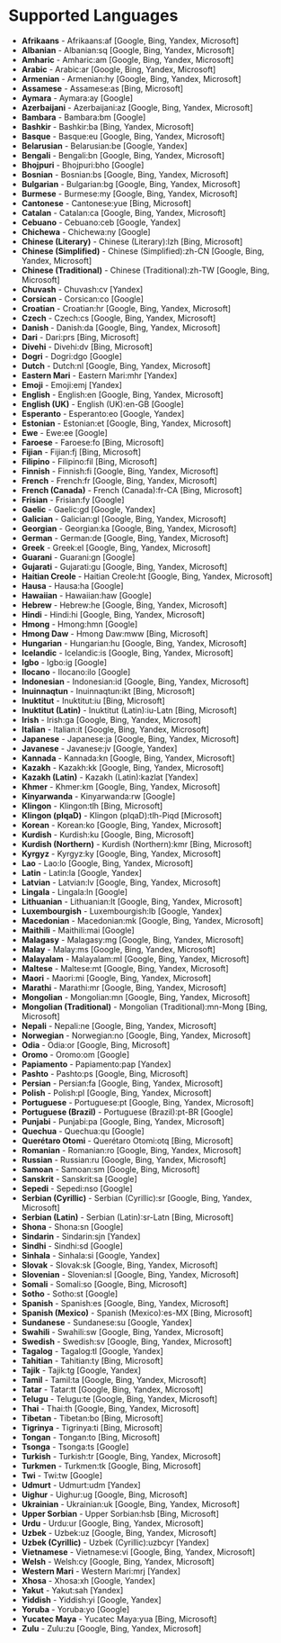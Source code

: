 # Supported Languages

* **Afrikaans** - Afrikaans:af  [Google, Bing, Yandex, Microsoft]
* **Albanian** - Albanian:sq  [Google, Bing, Yandex, Microsoft]
* **Amharic** - Amharic:am  [Google, Bing, Yandex, Microsoft]
* **Arabic** - Arabic:ar  [Google, Bing, Yandex, Microsoft]
* **Armenian** - Armenian:hy  [Google, Bing, Yandex, Microsoft]
* **Assamese** - Assamese:as  [Bing, Microsoft]
* **Aymara** - Aymara:ay  [Google]
* **Azerbaijani** - Azerbaijani:az  [Google, Bing, Yandex, Microsoft]
* **Bambara** - Bambara:bm  [Google]
* **Bashkir** - Bashkir:ba  [Bing, Yandex, Microsoft]
* **Basque** - Basque:eu  [Google, Bing, Yandex, Microsoft]
* **Belarusian** - Belarusian:be  [Google, Yandex]
* **Bengali** - Bengali:bn  [Google, Bing, Yandex, Microsoft]
* **Bhojpuri** - Bhojpuri:bho  [Google]
* **Bosnian** - Bosnian:bs  [Google, Bing, Yandex, Microsoft]
* **Bulgarian** - Bulgarian:bg  [Google, Bing, Yandex, Microsoft]
* **Burmese** - Burmese:my  [Google, Bing, Yandex, Microsoft]
* **Cantonese** - Cantonese:yue  [Bing, Microsoft]
* **Catalan** - Catalan:ca  [Google, Bing, Yandex, Microsoft]
* **Cebuano** - Cebuano:ceb  [Google, Yandex]
* **Chichewa** - Chichewa:ny  [Google]
* **Chinese (Literary)** - Chinese (Literary):lzh  [Bing, Microsoft]
* **Chinese (Simplified)** - Chinese (Simplified):zh-CN  [Google, Bing, Yandex, Microsoft]
* **Chinese (Traditional)** - Chinese (Traditional):zh-TW  [Google, Bing, Microsoft]
* **Chuvash** - Chuvash:cv  [Yandex]
* **Corsican** - Corsican:co  [Google]
* **Croatian** - Croatian:hr  [Google, Bing, Yandex, Microsoft]
* **Czech** - Czech:cs  [Google, Bing, Yandex, Microsoft]
* **Danish** - Danish:da  [Google, Bing, Yandex, Microsoft]
* **Dari** - Dari:prs  [Bing, Microsoft]
* **Divehi** - Divehi:dv  [Bing, Microsoft]
* **Dogri** - Dogri:dgo  [Google]
* **Dutch** - Dutch:nl  [Google, Bing, Yandex, Microsoft]
* **Eastern Mari** - Eastern Mari:mhr  [Yandex]
* **Emoji** - Emoji:emj  [Yandex]
* **English** - English:en  [Google, Bing, Yandex, Microsoft]
* **English (UK)** - English (UK):en-GB  [Google]
* **Esperanto** - Esperanto:eo  [Google, Yandex]
* **Estonian** - Estonian:et  [Google, Bing, Yandex, Microsoft]
* **Ewe** - Ewe:ee  [Google]
* **Faroese** - Faroese:fo  [Bing, Microsoft]
* **Fijian** - Fijian:fj  [Bing, Microsoft]
* **Filipino** - Filipino:fil  [Bing, Microsoft]
* **Finnish** - Finnish:fi  [Google, Bing, Yandex, Microsoft]
* **French** - French:fr  [Google, Bing, Yandex, Microsoft]
* **French (Canada)** - French (Canada):fr-CA  [Bing, Microsoft]
* **Frisian** - Frisian:fy  [Google]
* **Gaelic** - Gaelic:gd  [Google, Yandex]
* **Galician** - Galician:gl  [Google, Bing, Yandex, Microsoft]
* **Georgian** - Georgian:ka  [Google, Bing, Yandex, Microsoft]
* **German** - German:de  [Google, Bing, Yandex, Microsoft]
* **Greek** - Greek:el  [Google, Bing, Yandex, Microsoft]
* **Guarani** - Guarani:gn  [Google]
* **Gujarati** - Gujarati:gu  [Google, Bing, Yandex, Microsoft]
* **Haitian Creole** - Haitian Creole:ht  [Google, Bing, Yandex, Microsoft]
* **Hausa** - Hausa:ha  [Google]
* **Hawaiian** - Hawaiian:haw  [Google]
* **Hebrew** - Hebrew:he  [Google, Bing, Yandex, Microsoft]
* **Hindi** - Hindi:hi  [Google, Bing, Yandex, Microsoft]
* **Hmong** - Hmong:hmn  [Google]
* **Hmong Daw** - Hmong Daw:mww  [Bing, Microsoft]
* **Hungarian** - Hungarian:hu  [Google, Bing, Yandex, Microsoft]
* **Icelandic** - Icelandic:is  [Google, Bing, Yandex, Microsoft]
* **Igbo** - Igbo:ig  [Google]
* **Ilocano** - Ilocano:ilo  [Google]
* **Indonesian** - Indonesian:id  [Google, Bing, Yandex, Microsoft]
* **Inuinnaqtun** - Inuinnaqtun:ikt  [Bing, Microsoft]
* **Inuktitut** - Inuktitut:iu  [Bing, Microsoft]
* **Inuktitut (Latin)** - Inuktitut (Latin):iu-Latn  [Bing, Microsoft]
* **Irish** - Irish:ga  [Google, Bing, Yandex, Microsoft]
* **Italian** - Italian:it  [Google, Bing, Yandex, Microsoft]
* **Japanese** - Japanese:ja  [Google, Bing, Yandex, Microsoft]
* **Javanese** - Javanese:jv  [Google, Yandex]
* **Kannada** - Kannada:kn  [Google, Bing, Yandex, Microsoft]
* **Kazakh** - Kazakh:kk  [Google, Bing, Yandex, Microsoft]
* **Kazakh (Latin)** - Kazakh (Latin):kazlat  [Yandex]
* **Khmer** - Khmer:km  [Google, Bing, Yandex, Microsoft]
* **Kinyarwanda** - Kinyarwanda:rw  [Google]
* **Klingon** - Klingon:tlh  [Bing, Microsoft]
* **Klingon (pIqaD)** - Klingon (pIqaD):tlh-Piqd  [Microsoft]
* **Korean** - Korean:ko  [Google, Bing, Yandex, Microsoft]
* **Kurdish** - Kurdish:ku  [Google, Bing, Microsoft]
* **Kurdish (Northern)** - Kurdish (Northern):kmr  [Bing, Microsoft]
* **Kyrgyz** - Kyrgyz:ky  [Google, Bing, Yandex, Microsoft]
* **Lao** - Lao:lo  [Google, Bing, Yandex, Microsoft]
* **Latin** - Latin:la  [Google, Yandex]
* **Latvian** - Latvian:lv  [Google, Bing, Yandex, Microsoft]
* **Lingala** - Lingala:ln  [Google]
* **Lithuanian** - Lithuanian:lt  [Google, Bing, Yandex, Microsoft]
* **Luxembourgish** - Luxembourgish:lb  [Google, Yandex]
* **Macedonian** - Macedonian:mk  [Google, Bing, Yandex, Microsoft]
* **Maithili** - Maithili:mai  [Google]
* **Malagasy** - Malagasy:mg  [Google, Bing, Yandex, Microsoft]
* **Malay** - Malay:ms  [Google, Bing, Yandex, Microsoft]
* **Malayalam** - Malayalam:ml  [Google, Bing, Yandex, Microsoft]
* **Maltese** - Maltese:mt  [Google, Bing, Yandex, Microsoft]
* **Maori** - Maori:mi  [Google, Bing, Yandex, Microsoft]
* **Marathi** - Marathi:mr  [Google, Bing, Yandex, Microsoft]
* **Mongolian** - Mongolian:mn  [Google, Bing, Yandex, Microsoft]
* **Mongolian (Traditional)** - Mongolian (Traditional):mn-Mong  [Bing, Microsoft]
* **Nepali** - Nepali:ne  [Google, Bing, Yandex, Microsoft]
* **Norwegian** - Norwegian:no  [Google, Bing, Yandex, Microsoft]
* **Odia** - Odia:or  [Google, Bing, Microsoft]
* **Oromo** - Oromo:om  [Google]
* **Papiamento** - Papiamento:pap  [Yandex]
* **Pashto** - Pashto:ps  [Google, Bing, Microsoft]
* **Persian** - Persian:fa  [Google, Bing, Yandex, Microsoft]
* **Polish** - Polish:pl  [Google, Bing, Yandex, Microsoft]
* **Portuguese** - Portuguese:pt  [Google, Bing, Yandex, Microsoft]
* **Portuguese (Brazil)** - Portuguese (Brazil):pt-BR  [Google]
* **Punjabi** - Punjabi:pa  [Google, Bing, Yandex, Microsoft]
* **Quechua** - Quechua:qu  [Google]
* **Querétaro Otomi** - Querétaro Otomi:otq  [Bing, Microsoft]
* **Romanian** - Romanian:ro  [Google, Bing, Yandex, Microsoft]
* **Russian** - Russian:ru  [Google, Bing, Yandex, Microsoft]
* **Samoan** - Samoan:sm  [Google, Bing, Microsoft]
* **Sanskrit** - Sanskrit:sa  [Google]
* **Sepedi** - Sepedi:nso  [Google]
* **Serbian (Cyrillic)** - Serbian (Cyrillic):sr  [Google, Bing, Yandex, Microsoft]
* **Serbian (Latin)** - Serbian (Latin):sr-Latn  [Bing, Microsoft]
* **Shona** - Shona:sn  [Google]
* **Sindarin** - Sindarin:sjn  [Yandex]
* **Sindhi** - Sindhi:sd  [Google]
* **Sinhala** - Sinhala:si  [Google, Yandex]
* **Slovak** - Slovak:sk  [Google, Bing, Yandex, Microsoft]
* **Slovenian** - Slovenian:sl  [Google, Bing, Yandex, Microsoft]
* **Somali** - Somali:so  [Google, Bing, Microsoft]
* **Sotho** - Sotho:st  [Google]
* **Spanish** - Spanish:es  [Google, Bing, Yandex, Microsoft]
* **Spanish (Mexico)** - Spanish (Mexico):es-MX  [Bing, Microsoft]
* **Sundanese** - Sundanese:su  [Google, Yandex]
* **Swahili** - Swahili:sw  [Google, Bing, Yandex, Microsoft]
* **Swedish** - Swedish:sv  [Google, Bing, Yandex, Microsoft]
* **Tagalog** - Tagalog:tl  [Google, Yandex]
* **Tahitian** - Tahitian:ty  [Bing, Microsoft]
* **Tajik** - Tajik:tg  [Google, Yandex]
* **Tamil** - Tamil:ta  [Google, Bing, Yandex, Microsoft]
* **Tatar** - Tatar:tt  [Google, Bing, Yandex, Microsoft]
* **Telugu** - Telugu:te  [Google, Bing, Yandex, Microsoft]
* **Thai** - Thai:th  [Google, Bing, Yandex, Microsoft]
* **Tibetan** - Tibetan:bo  [Bing, Microsoft]
* **Tigrinya** - Tigrinya:ti  [Bing, Microsoft]
* **Tongan** - Tongan:to  [Bing, Microsoft]
* **Tsonga** - Tsonga:ts  [Google]
* **Turkish** - Turkish:tr  [Google, Bing, Yandex, Microsoft]
* **Turkmen** - Turkmen:tk  [Google, Bing, Microsoft]
* **Twi** - Twi:tw  [Google]
* **Udmurt** - Udmurt:udm  [Yandex]
* **Uighur** - Uighur:ug  [Google, Bing, Microsoft]
* **Ukrainian** - Ukrainian:uk  [Google, Bing, Yandex, Microsoft]
* **Upper Sorbian** - Upper Sorbian:hsb  [Bing, Microsoft]
* **Urdu** - Urdu:ur  [Google, Bing, Yandex, Microsoft]
* **Uzbek** - Uzbek:uz  [Google, Bing, Yandex, Microsoft]
* **Uzbek (Cyrillic)** - Uzbek (Cyrillic):uzbcyr  [Yandex]
* **Vietnamese** - Vietnamese:vi  [Google, Bing, Yandex, Microsoft]
* **Welsh** - Welsh:cy  [Google, Bing, Yandex, Microsoft]
* **Western Mari** - Western Mari:mrj  [Yandex]
* **Xhosa** - Xhosa:xh  [Google, Yandex]
* **Yakut** - Yakut:sah  [Yandex]
* **Yiddish** - Yiddish:yi  [Google, Yandex]
* **Yoruba** - Yoruba:yo  [Google]
* **Yucatec Maya** - Yucatec Maya:yua  [Bing, Microsoft]
* **Zulu** - Zulu:zu  [Google, Bing, Yandex, Microsoft]
